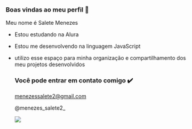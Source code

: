 ### Boas vindas ao meu perfil 🥰

Meu nome é Salete Menezes

- Estou estudando na Alura
- Estou me desenvolvendo na linguagem JavaScript
- utilizo esse espaço para minha organização e compartilhamento dos meu projetos desenvolvidos

  ### Você pode entrar em contato comigo ✔️

  menezessalete2@gmail.com

  @menezes_salete2_

  ![](https://media1.tenor.com/m/KVsqgKxMO5EAAAAC/judo-kids.gif)
  
